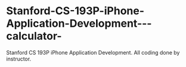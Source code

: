 # Stanford-CS-193P-iPhone-Application-Development---calculator-
Stanford CS 193P iPhone Application Development. All coding done by instructor. 
